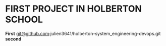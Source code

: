 # FIRST PROJECT IN HOLBERTON SCHOOL

**First**
git@github.com:julien3641/holberton-system_engineering-devops.git
**second**
